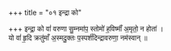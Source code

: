 +++
title = "०१ इन्द्रा को"

+++
इन्द्रा॒ को वां॑ वरुणा सु॒म्नमा॑प॒ स्तोमो॑ ह॒विष्माँ॑ अ॒मृतो॒ न होता॑ ।  
यो वां॑ हृ॒दि क्रतु॑माँ अ॒स्मदु॒क्तः प॒स्पर्श॑दिन्द्रावरुणा॒ नम॑स्वान् ॥